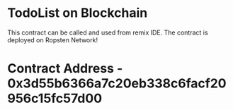 # TodoList on Blockchain
This contract can be called and used from remix IDE. The contract is deployed on Ropsten Network!

# Contract Address - 0x3d55b6366a7c20eb338c6facf20956c15fc57d00
